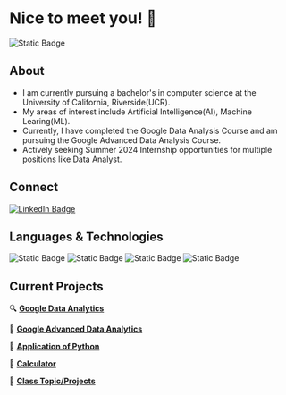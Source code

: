 # Nice to meet you! 👋

![Static Badge](https://img.shields.io/badge/Undergrad-UCR-blue?style=for-the-badge)


## About
- I am currently pursuing a bachelor's in computer science at the University of California, Riverside(UCR).
- My areas of interest include Artificial Intelligence(AI), Machine Learing(ML).
- Currently, I have completed the Google Data Analysis Course and am pursuing the Google Advanced Data Analysis Course.
- Actively seeking Summer 2024 Internship opportunities for multiple positions like Data Analyst.


## Connect

<a href="www.linkedin.com/in/xiyuan-wu" target="_blank">
  <img alt="LinkedIn Badge" src="https://img.shields.io/badge/Linkedln-%230077B5?style=for-the-badge&logo=linkedin&logoColor=%230A66C2&labelColor=lightgrey" target="_blank"/>
</a>





## Languages & Technologies


![Static Badge](https://img.shields.io/badge/Python-%233776AB?style=for-the-badge&logo=python&labelColor=lightgrey)
![Static Badge](https://img.shields.io/badge/c%2B%2B-purple?style=for-the-badge&logo=c%2B%2B&logoColor=%2300599C&labelColor=lightgrey)
![Static Badge](https://img.shields.io/badge/SQL-orange?style=for-the-badge&logo=sqlite&logoColor=%23003B57&labelColor=lightgrey)
![Static Badge](https://img.shields.io/badge/R-darkblue?style=for-the-badge&logo=R&logoColor=%23276DC3&labelColor=lightgrey)








## Current Projects

🔍 [**Google Data Analytics**](https://github.com/XiyuanWu/Google_Data_Analytics)

🤖 [**Google Advanced Data Analytics**](https://github.com/XiyuanWu/Google_Advanced_Data_Analytics)

📡 [**Application of Python**](https://github.com/XiyuanWu/Application_of_Python)

🔢 [**Calculator**](https://github.com/XiyuanWu/Simple_projects)

📖 [**Class Topic/Projects**](https://github.com/XiyuanWu/Class_Topic-Projects)


